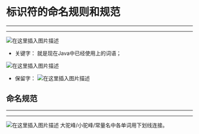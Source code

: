 ﻿# 标识符的命名规则和规范
---
---


![在这里插入图片描述](https://img-blog.csdnimg.cn/2482424d7ca34d6a8e16b5bb240d7e5f.png?x-oss-process=image/watermark,type_ZHJvaWRzYW5zZmFsbGJhY2s,shadow_50,text_Q1NETiBATkpVU1RaSkM=,size_20,color_FFFFFF,t_70,g_se,x_16)
- 关键字：
就是现在Java中已经使用上的词语；

![在这里插入图片描述](https://img-blog.csdnimg.cn/818e645a6e734acc87782672ac4dec98.png?x-oss-process=image/watermark,type_ZHJvaWRzYW5zZmFsbGJhY2s,shadow_50,text_Q1NETiBATkpVU1RaSkM=,size_20,color_FFFFFF,t_70,g_se,x_16)












- 保留字：
![在这里插入图片描述](https://img-blog.csdnimg.cn/09caa0d328ff4af9b27b378bca035d28.png?x-oss-process=image/watermark,type_ZHJvaWRzYW5zZmFsbGJhY2s,shadow_50,text_Q1NETiBATkpVU1RaSkM=,size_20,color_FFFFFF,t_70,g_se,x_16)
## 命名规范
---
---

![在这里插入图片描述](https://img-blog.csdnimg.cn/c6598c41fd964640ad64c2cfc8c09bbe.png?x-oss-process=image/watermark,type_ZHJvaWRzYW5zZmFsbGJhY2s,shadow_50,text_Q1NETiBATkpVU1RaSkM=,size_20,color_FFFFFF,t_70,g_se,x_16)
大驼峰/小驼峰/常量名中各单词用下划线连接。
